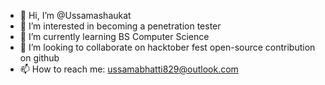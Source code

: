 - 👋 Hi, I’m @Ussamashaukat
- 👀 I’m interested in becoming a penetration tester
- 🌱 I’m currently learning BS Computer Science
- 💞️ I’m looking to collaborate on hacktober fest open-source contribution on github
- 📫 How to reach me: ussamabhatti829@outlook.com

<!---
Ussamashaukat/Ussamashaukat is a ✨ special ✨ repository because its `README.md` (this file) appears on your GitHub profile.
You can click the Preview link to take a look at your changes.
--->
